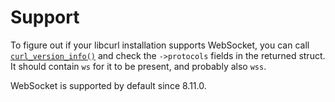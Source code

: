 # Support

To figure out if your libcurl installation supports WebSocket, you can call
[`curl_version_info()`](../../libcurl/api.md) and check the `->protocols` fields in the
returned struct. It should contain `ws` for it to be present, and probably
also `wss`.

WebSocket is supported by default since 8.11.0.
